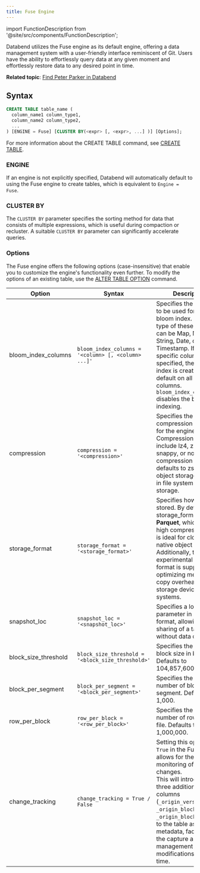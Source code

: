 ```yaml
---
title: Fuse Engine
---
```

import FunctionDescription from '@site/src/components/FunctionDescription';

<FunctionDescription description="Introduced or updated: v1.2.223"/>

Databend utilizes the Fuse engine as its default engine, offering a data management system with a user-friendly interface reminiscent of Git. Users have the ability to effortlessly query data at any given moment and effortlessly restore data to any desired point in time.

**Related topic**: [Find Peter Parker in Databend](https://www.databend.com/blog/time-travel)

## Syntax

```sql
CREATE TABLE table_name (
  column_name1 column_type1,
  column_name2 column_type2,
  ...
) [ENGINE = Fuse] [CLUSTER BY(<expr> [, <expr>, ...] )] [Options];
```

For more information about the CREATE TABLE command, see [CREATE TABLE](../../14-sql-commands/00-ddl/20-table/10-ddl-create-table.md).

### ENGINE

If an engine is not explicitly specified, Databend will automatically default to using the Fuse engine to create tables, which is equivalent to `Engine = Fuse`.

### CLUSTER BY

The `CLUSTER BY` parameter specifies the sorting method for data that consists of multiple expressions, which is useful during compaction or recluster. A suitable `CLUSTER BY` parameter can significantly accelerate queries.

### Options

The Fuse engine offers the following options (case-insensitive) that enable you to customize the engine's functionality even further. To modify the options of an existing table, use the [ALTER TABLE OPTION](../../14-sql-commands/00-ddl/20-table/90-alter-table-option.md) command.

| Option               	| Syntax                                              	| Description                                                                                                                                                                                                                                                                                           	|
|----------------------	|-----------------------------------------------------	|-------------------------------------------------------------------------------------------------------------------------------------------------------------------------------------------------------------------------------------------------------------------------------------------------------	|
| bloom_index_columns  	| `bloom_index_columns = '<column> [, <column> ...]'` 	| Specifies the columns to be used for the bloom index. The data type of these columns can be Map, Number, String, Date, or Timestamp. If no specific columns are specified, the bloom index is created by default on all supported columns. `bloom_index_columns=''` disables the bloom indexing.                                                            	|
| compression          	| `compression = '<compression>'`                     	| Specifies the compression method for the engine. Compression options include lz4, zstd, snappy, or none. The compression method defaults to zstd in object storage and lz4 in file system (fs) storage.                                                                                               	|
| storage_format       	| `storage_format = '<storage_format>'`               	| Specifies how data is stored. By default, the storage_format is set to **Parquet**, which offers high compression and is ideal for cloud-native object storage. Additionally, the experimental **Native** format is supported, optimizing memory copy overhead for storage devices like file systems. 	|
| snapshot_loc         	| `snapshot_loc = '<snapshot_loc>'`                   	| Specifies a location parameter in string format, allowing easy sharing of a table without data copy.                                                                                                                                                                                                  	|
| block_size_threshold 	| `block_size_threshold = '<block_size_threshold>'`   	| Specifies the maximum block size in bytes. Defaults to 104,857,600 bytes.                                                                                                                                                                                                                                                     	|
| block_per_segment    	| `block_per_segment = '<block_per_segment>'`         	| Specifies the maximum number of blocks in a segment. Defaults to 1,000.                                                                                                                                                                                                                               	|
| row_per_block        	| `row_per_block = '<row_per_block>'`                 	| Specifies the maximum number of rows in a file. Defaults to 1,000,000.                                                                                                                                                                                                                                   	|
| change_tracking       | `change_tracking = True / False`                      | Setting this option to `True` in the Fuse engine allows for the monitoring of table changes.<br/>This will introduce three additional columns (`_origin_version`, `_origin_block_id`, and `_origin_block_row_num`) to the table as metadata, facilitating the capture and management of data modifications over time. |